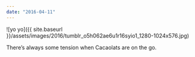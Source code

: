 ```yaml
---
date: "2016-04-11"
---
```


![yo yo]({{ site.baseurl }}/assets/images/2016/tumblr_o5h062ae6u1r16syio1_1280-1024x576.jpg)

There’s always some tension when Cacaolats are on the go.
